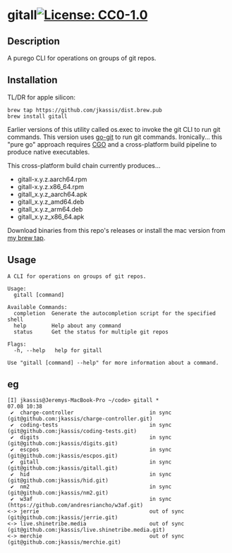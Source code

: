 # gitall[![License: CC0-1.0](https://img.shields.io/badge/License-CC0_1.0-lightgrey.svg)](https://spdx.org/licenses/CC0-1.0.html)

## Description

A purego CLI for operations on groups of git repos.

## Installation
TL/DR for apple silicon:
```
brew tap https://github.com/jkassis/dist.brew.pub
brew install gitall
```

Earlier versions of this utility called os.exec to invoke the git CLI to run git commands. This version uses [go-git](https://github.com/go-git/go-git) to run git commands. Ironically... this "pure go" approach requires [CGO](https://pkg.go.dev/cmd/cgo) and a cross-platform build pipeline to produce native executables.

This cross-platform build chain currently produces... 

- gitall-x.y.z.aarch64.rpm
- gitall-x.y.z.x86_64.rpm
- gitall_x.y.z_aarch64.apk
- gitall_x.y.z_amd64.deb
- gitall_x.y.z_arm64.deb
- gitall_x.y.z_x86_64.apk

Download binaries from this repo's releases or install the mac version from [my brew tap](https://github.com/jkassis/dist.brew.pub).


## Usage

```
A CLI for operations on groups of git repos.

Usage:
  gitall [command]

Available Commands:
  completion  Generate the autocompletion script for the specified shell
  help        Help about any command
  status      Get the status for multiple git repos

Flags:
  -h, --help   help for gitall

Use "gitall [command] --help" for more information about a command.
```

## eg

```
[I] jkassis@Jeremys-MacBook-Pro ~/code> gitall *                                                                                                                                                                    07.08 10:38
 ✔  charge-controller                        in sync (git@github.com:jkassis/charge-controller.git)
 ✔  coding-tests                             in sync (git@github.com:jkassis/coding-tests.git)
 ✔  digits                                   in sync (git@github.com:jkassis/digits.git)
 ✔  escpos                                   in sync (git@github.com:jkassis/escpos.git)
 ✔  gitall                                   in sync (git@github.com:jkassis/gitall.git)
 ✔  hid                                      in sync (git@github.com:jkassis/hid.git)
 ✔  nm2                                      in sync (git@github.com:jkassis/nm2.git)
 ✔  w3af                                     in sync (https://github.com/andresriancho/w3af.git)
<-> jerrie                                   out of sync (git@github.com:jkassis/jerrie.git)
<-> live.shinetribe.media                    out of sync (git@github.com:jkassis/live.shinetribe.media.git)
<-> merchie                                  out of sync (git@github.com:jkassis/merchie.git)
```
